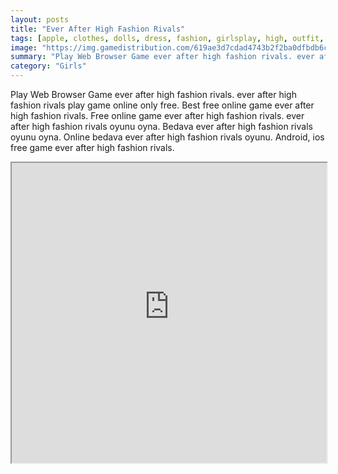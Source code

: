 ```yaml
---
layout: posts
title: "Ever After High Fashion Rivals"
tags: [apple, clothes, dolls, dress, fashion, girlsplay, high, outfit, queen, rivals, skills, trends, white, ever, raven, free, online, games, oyna, game, free, games, play, play, games]
image: "https://img.gamedistribution.com/619ae3d7cdad4743b2f2ba0dfbdb6cf6.jpg"
summary: "Play Web Browser Game ever after high fashion rivals. ever after high fashion rivals play game online only free. Best free online game ever after high fashion rivals. Free online game ever after high fashion rivals. ever after high fashion rivals oyunu oyna. Bedava ever after high fashion rivals oyunu oyna. Online bedava ever after high fashion rivals oyunu. Android, ios free game ever after high fashion rivals."
category: "Girls"
---
```


Play Web Browser Game ever after high fashion rivals. ever after high fashion rivals play game online only free. Best free online game ever after high fashion rivals. Free online game ever after high fashion rivals. ever after high fashion rivals oyunu oyna. Bedava ever after high fashion rivals oyunu oyna. Online bedava ever after high fashion rivals oyunu. Android, ios free game ever after high fashion rivals.

<iframe width="100%" height="480px;" src="https://flash.gamedistribution.com?game=619ae3d7cdad4743b2f2ba0dfbdb6cf6"></iframe>